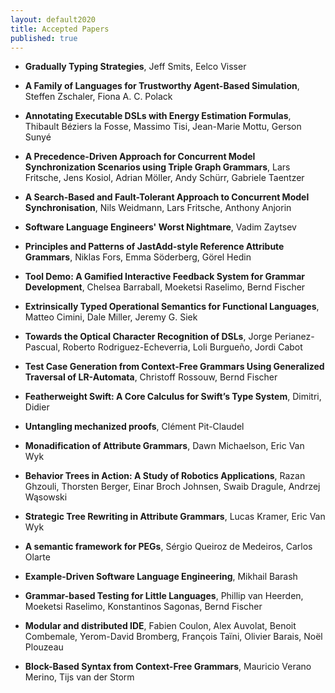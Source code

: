 ```yaml
---
layout: default2020
title: Accepted Papers
published: true
---
```


* **Gradually Typing Strategies**, Jeff Smits, Eelco Visser


* **A Family of Languages for Trustworthy Agent-Based Simulation**, Steffen Zschaler, Fiona A. C. Polack


* **Annotating Executable DSLs with Energy Estimation Formulas**, Thibault Béziers la Fosse, Massimo Tisi, Jean-Marie Mottu, Gerson Sunyé


* **A Precedence-Driven Approach for Concurrent Model Synchronization Scenarios using Triple Graph Grammars**, Lars Fritsche, Jens Kosiol, Adrian Möller, Andy Schürr, Gabriele Taentzer


* **A Search-Based and Fault-Tolerant Approach to Concurrent Model Synchronisation**, Nils Weidmann, Lars Fritsche, Anthony Anjorin


* **Software Language Engineers' Worst Nightmare**, Vadim Zaytsev


* **Principles and Patterns of JastAdd-style Reference Attribute Grammars**, Niklas Fors, Emma Söderberg, Görel Hedin


* **Tool Demo: A Gamified Interactive Feedback System for Grammar Development**, Chelsea Barraball, Moeketsi Raselimo, Bernd Fischer


* **Extrinsically Typed Operational Semantics for Functional Languages**, Matteo Cimini, Dale Miller, Jeremy G. Siek


* **Towards the Optical Character Recognition of DSLs**, Jorge Perianez-Pascual, Roberto Rodriguez-Echeverria, Loli Burgueño, Jordi Cabot


* **Test Case Generation from Context-Free Grammars Using Generalized Traversal of LR-Automata**, Christoff Rossouw, Bernd Fischer


* **Featherweight Swift: A Core Calculus for Swift’s Type System**, Dimitri, Didier


* **Untangling mechanized proofs**, Clément Pit-Claudel


* **Monadification of Attribute Grammars**, Dawn Michaelson, Eric Van Wyk

* **Behavior Trees in Action: A Study of Robotics Applications**, Razan Ghzouli, Thorsten Berger, Einar Broch Johnsen, Swaib Dragule, Andrzej Wąsowski


* **Strategic Tree Rewriting in Attribute Grammars**, Lucas Kramer, Eric Van Wyk


* **A semantic framework for PEGs**, Sérgio Queiroz de Medeiros, Carlos Olarte


* **Example-Driven Software Language Engineering**, Mikhail Barash

* **Grammar-based Testing for Little Languages**, Phillip van Heerden, Moeketsi Raselimo, Konstantinos Sagonas, Bernd Fischer


* **Modular and distributed IDE**, Fabien Coulon, Alex Auvolat, Benoit Combemale, Yerom-David Bromberg, François Taïni, Olivier Barais, Noël Plouzeau 

* **Block-Based Syntax from Context-Free Grammars**, Mauricio Verano Merino, Tijs van der Storm